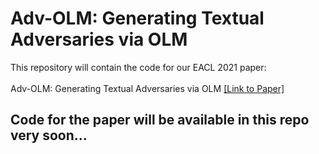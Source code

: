 # Adv-OLM: Generating Textual Adversaries via OLM
This repository will contain the code for our EACL 2021 paper:<br><br>
Adv-OLM: Generating Textual Adversaries via OLM <a href="https://arxiv.org/pdf/2101.08523.pdf"> [Link to Paper]</a>

## Code for the paper will be available in this repo very soon...
